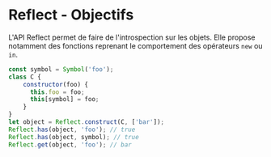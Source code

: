 <!-- .slide: class="with-code" -->

# Reflect - Objectifs

L'API Reflect permet de faire de l'introspection sur les objets. Elle propose notamment des fonctions reprenant le
comportement des opérateurs `new` ou `in`.

```javascript
const symbol = Symbol('foo');
class C {
    constructor(foo) {
      this.foo = foo;
      this[symbol] = foo;
    }    
}
let object = Reflect.construct(C, ['bar']);
Reflect.has(object, 'foo'); // true
Reflect.has(object, symbol); // true
Reflect.get(object, 'foo'); // bar
```
